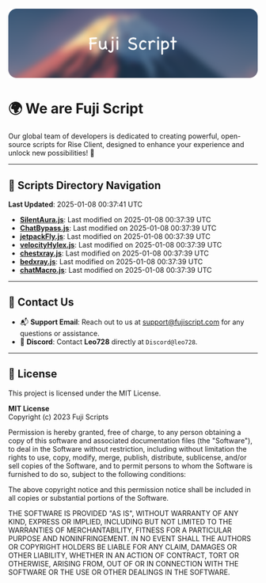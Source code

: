 ![Banner](.github/b.webp)

# 🌍 **We are Fuji Script**

Our global team of developers is dedicated to creating powerful, open-source scripts for Rise Client, designed to enhance your experience and unlock new possibilities! 🌟

---
<!-- SCRIPTS_NAVIGATION_START -->
## 📂 **Scripts Directory Navigation**

**Last Updated**: 2025-01-08 00:37:41 UTC

- **[SilentAura.js](scripts/SilentAura.js)**: Last modified on 2025-01-08 00:37:39 UTC
- **[ChatBypass.js](scripts/ChatBypass.js)**: Last modified on 2025-01-08 00:37:39 UTC
- **[jetpackFly.js](scripts/jetpackFly.js)**: Last modified on 2025-01-08 00:37:39 UTC
- **[velocityHylex.js](scripts/velocityHylex.js)**: Last modified on 2025-01-08 00:37:39 UTC
- **[chestxray.js](scripts/chestxray.js)**: Last modified on 2025-01-08 00:37:39 UTC
- **[bedxray.js](scripts/bedxray.js)**: Last modified on 2025-01-08 00:37:39 UTC
- **[chatMacro.js](scripts/chatMacro.js)**: Last modified on 2025-01-08 00:37:39 UTC

<!-- SCRIPTS_NAVIGATION_END -->

---

## 💬 **Contact Us**  
- 📬 **Support Email**: Reach out to us at [support@fujiscript.com](mailto:support@fujiscript.com) for any questions or assistance.  
- 💬 **Discord**: Contact **Leo728** directly at `Discord@leo728`.

---

## 📜 **License**

This project is licensed under the MIT License.  

**MIT License**  
Copyright (c) 2023 Fuji Scripts  

Permission is hereby granted, free of charge, to any person obtaining a copy of this software and associated documentation files (the "Software"), to deal in the Software without restriction, including without limitation the rights to use, copy, modify, merge, publish, distribute, sublicense, and/or sell copies of the Software, and to permit persons to whom the Software is furnished to do so, subject to the following conditions:  

The above copyright notice and this permission notice shall be included in all copies or substantial portions of the Software.  

THE SOFTWARE IS PROVIDED "AS IS", WITHOUT WARRANTY OF ANY KIND, EXPRESS OR IMPLIED, INCLUDING BUT NOT LIMITED TO THE WARRANTIES OF MERCHANTABILITY, FITNESS FOR A PARTICULAR PURPOSE AND NONINFRINGEMENT. IN NO EVENT SHALL THE AUTHORS OR COPYRIGHT HOLDERS BE LIABLE FOR ANY CLAIM, DAMAGES OR OTHER LIABILITY, WHETHER IN AN ACTION OF CONTRACT, TORT OR OTHERWISE, ARISING FROM, OUT OF OR IN CONNECTION WITH THE SOFTWARE OR THE USE OR OTHER DEALINGS IN THE SOFTWARE.  
